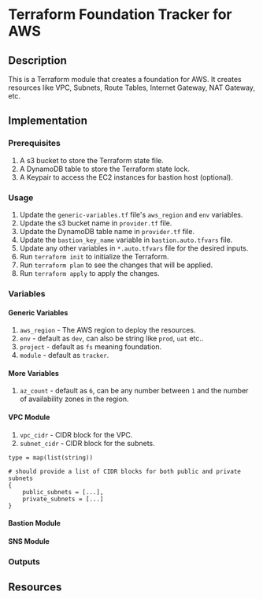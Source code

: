 # Terraform Foundation Tracker for AWS

## Description

This is a Terraform module that creates a foundation for AWS. It creates resources like VPC, Subnets, Route Tables, Internet Gateway, NAT Gateway, etc.

## Implementation

### Prerequisites
1. A s3 bucket to store the Terraform state file.
2. A DynamoDB table to store the Terraform state lock.
3. A Keypair to access the EC2 instances for bastion host (optional).

### Usage
1. Update the `generic-variables.tf` file's `aws_region` and `env` variables.
2. Update the s3 bucket name in `provider.tf` file.
3. Update the DynamoDB table name in `provider.tf` file.
4. Update the `bastion_key_name` variable in `bastion.auto.tfvars` file.
5. Update any other variables in `*.auto.tfvars` file for the desired inputs.
6. Run `terraform init` to initialize the Terraform.
7. Run `terraform plan` to see the changes that will be applied.
8. Run `terraform apply` to apply the changes.

### Variables

#### Generic Variables
1. `aws_region` - The AWS region to deploy the resources.
2. `env` - default as `dev`, can also be string like `prod`, `uat` etc..
3. `project` - default as `fs` meaning foundation.
4. `module` - default as `tracker`.

#### More Variables
1. `az_count` - default as `6`, can be any number between `1` and the number of availability zones in the region.

#### VPC Module
1. `vpc_cidr` - CIDR block for the VPC.
2. `subnet_cidr` - CIDR block for the subnets.
```
type = map(list(string))

# should provide a list of CIDR blocks for both public and private subnets
{
    public_subnets = [...],
    private_subnets = [...]
}
```

#### Bastion Module

#### SNS Module

### Outputs

## Resources

